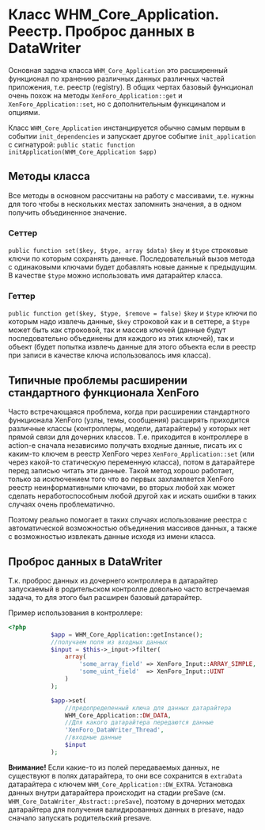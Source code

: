 Класс WHM_Core_Application. Реестр. Проброс данных в DataWriter
===============================================================
Основная задача класса `WHM_Core_Application` это расширенный функционал по хранению различных данных различных частей приложения, т.е. реестр (registry). В общих чертах базовый функционал очень похож на методы `XenForo_Application::get` и `XenForo_Application::set`, но с дополнительным функциналом и опциями.

Класс `WHM_Core_Application` инстанцируется обычно самым первым в событии `init_dependencies` и запускает другое событие `init_application` c сигнатурой:
`public static function initApplication(WHM_Core_Application $app)`

Методы класса
-------------
Все методы в основном рассчитаны на работу с массивами, т.е. нужны для того чтобы в нескольких местах запомнить значения, а в одном получить объединенное значение.

### Сеттер
`public function set($key, $type, array $data)`
`$key` и `$type` строковые ключи по которым сохранять данные. Последовательный вызов метода с одинаковыми ключами будет добавлять новые данные к предыдущим. В качестве `$type` можно использовать имя датарайтер класса.

### Геттер
`public function get($key, $type, $remove = false)`
`$key` и `$type` ключи по которым надо извлечь данные, `$key` строковой как и в сеттере, а `$type` может быть как строковой, так и массив ключей (данные будут последовательно объединены для каждого из этих ключей), так и объект (будет попытка извлечь данные для этого объекта если в реестр при записи в качестве ключа использовалось имя класса).


Типичные проблемы расширении стандартного функционала XenForo
-------------------------------------------------------------
Часто встречающаяся проблема, когда при расширении стандартного функционала XenForo (узлы, темы, сообщения) расширять приходится различные классы (контроллеры, модели, датарайтеры) у которых нет прямой связи для дочерних классов. Т.е. приходится в контроллере в action-е сначала независимо получать входные данные, писать их с каким-то ключем в реестр XenForo через `XenForo_Application::set` (или через какой-то статическую переменную класса), потом в датарайтере перед записью читать эти данные. Такой метод хорошо работает, только за исключением того что во первых захламляется XenForo реестр неинформативными ключами, во вторых любой хак может сделать неработоспособным любой другой хак и искать ошибки в таких случаях очень проблематично.

Поэтому реально помогает в таких случаях использование реестра с автоматической возможностью объединения массивов данных, а также с возможностью извлекать данные исходя из имени класса.

Проброс данных в DataWriter
---------------------------
Т.к. проброс данных из дочернего контроллера в датарайтер запускаемый в родительском контролле довольно часто встречаемая задача, то для этого был расширен базовый датарайтер.

Пример использования в контроллере:

~~~php
<?php
			$app = WHM_Core_Application::getInstance();
			//получаем поля из входных данных
			$input = $this->_input->filter(
				array(
            	    'some_array_field' => XenForo_Input::ARRAY_SIMPLE,
            	    'some_uint_field'  => XenForo_Input::UINT
            	)
			);

			$app->set(
				//предопределенный ключа для данных датарайтера
				WHM_Core_Application::DW_DATA,
				//Для какого датарайтера передаются данные
				'XenForo_DataWriter_Thread',
				//входные данные
				$input
			);
~~~
**Внимание!** Если какие-то из полей передаваемых данных, не существуют в полях датарайтера, то они все сохранится в `extraData` датарайтера с ключем `WHM_Core_Application::DW_EXTRA`. Установка данных внутри датарайтера проиcходит на стадии preSave (см. `WHM_Core_DataWriter_Abstract::preSave`), поэтому в дочерних методах датарайтера для получения валидированных данных в presave, надо сначало запускать родительский presave.